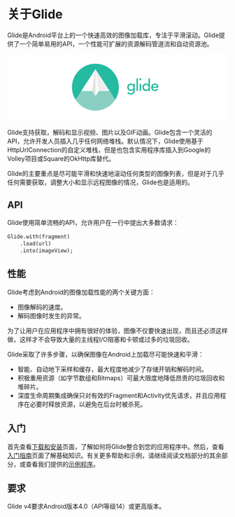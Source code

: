 # 关于Glide

Glide是Android平台上的一个快速高效的图像加载库，专注于平滑滚动。Glide提供了一个简单易用的API，一个性能可扩展的资源解码管道流和自动资源池。

![glide logo](../images/glide_logo.png)

Glide支持获取，解码和显示视频、图片以及GIF动画。Glide包含一个灵活的API，允许开发人员插入几乎任何网络堆栈。默认情况下，Glide使用基于HttpUrlConnection的自定义堆栈，但是也包含实用程序库插入到Google的Volley项目或Square的OkHttp库替代。

Glide的主要重点是尽可能平滑和快速地滚动任何类型的图像列表，但是对于几乎任何需要获取，调整大小和显示远程图像的情况，Glide也是适用的。

## API

Glide使用简单流畅的API，允许用户在一行中提出大多数请求：

```
Glide.with(fragment)
    .load(url)
    .into(imageView);
````

## 性能

Glide考虑到Android的图像加载性能的两个关键方面：
- 图像解码的速度。
- 解码图像时发生的异常。

为了让用户在应用程序中拥有很好的体验，图像不仅要快速出现，而且还必须这样做，这样才不会导致大量的主线程I/O阻塞和卡顿或过多的垃圾回收。

Glide采取了许多步骤，以确保图像在Android上加载尽可能快速和平滑：
- 智能、自动地下采样和缓存，最大程度地减少了存储开销和解码时间。
- 积极重用资源（如字节数组和Bitmaps）可最大限度地降低昂贵的垃圾回收和堆碎片。
- 深度生命周期集成确保只对有效的Fragment和Activity优先请求，并且应用程序在必要时释放资源，以避免在后台时被杀死。

## 入门

首先查看[下载和安装](../docs/Download-Setup.md)页面，了解如何将Glide整合到您的应用程序中。然后，查看[入门指南](../docs/Getting-Started.md)页面了解基础知识。有关更多帮助和示例，请继续阅读文档部分的其余部分，或查看我们提供的[示例程序](http://bumptech.github.io/glide/ref/samples.html)。

## 要求

Glide v4要求Android版本4.0（API等级14）或更高版本。
